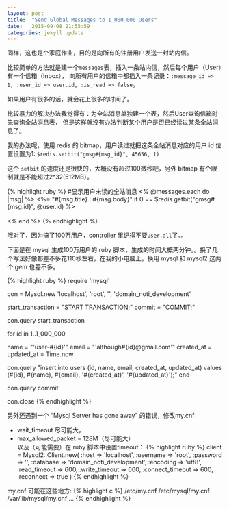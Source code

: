 ```yaml
---
layout: post
title:  "Send Global Messages to 1_000_000 Users"
date:   2015-09-08 21:55:59
categories: jekyll update
---
```


同样，这也是个家庭作业，目的是向所有的注册用户发送一封站内信。

比较简单的方法就是建一个`messages`表，插入一条站内信，然后每个用户（User）有一个信箱（Inbox），
向所有用户的信箱中都插入一条记录：`:message_id => 1, :user_id => user.id, :is_read => false`。

如果用户有很多的话，就会花上很多的时间了。

比较暴力的解决办法我觉得有：为全站消息单独建一个表，然后User查询信箱时先查询全站消息表，
但是这样就没有办法判断某个用户是否已经读过某条全站消息了。

我的办法呢，使用 redis 的 bitmap，用户读过就把这条全站消息对应的用户 id 位置设置为1:
`$redis.setbit("gmsg#{msg_id}", 45656, 1)`

这个 `setbit` 的速度还是很快的，大概没有超过100微秒吧，另外 bitmap 有个限制就是不能超过2^32(512MB）。

{% highlight ruby %}
  #显示用户未读的全站消息
  <% @messages.each do |msg| %>
    <%= "#{msg.title} : #{msg.body}" if 0 == $redis.getbit("gmsg#{msg.id}", @user.id) %>
    <br><br>
  <% end %>
{% endhighlight %}

哦对了，因为搞了100万用户，controller 里记得不要`User.all`了。。


下面是在 mysql 生成100万用户的 ruby 脚本，生成的时间大概两分钟。。换了几个写法好像都差不多花110秒左右，在我的小电脑上，换用 mysql 和 mysql2 这两个 gem 也差不多。

{% highlight ruby %}
require 'mysql'

con = Mysql.new 'localhost', 'root', '', 'domain_noti_development'

start_transaction = "START TRANSACTION;"
commit = "COMMIT;"

con.query start_transaction

for id in 1..1_000_000

  name = "\'user-#{id}\'"
  email = "\'although#{id}@gmail.com\'"
  created_at = updated_at = Time.now

  con.query "insert into users (id, name, email, created_at, updated_at) values\
            (#{id}, #{name}, #{email}, \'#{created_at}\', \'#{updated_at}\');"
end

con.query commit

con.close
{% endhighlight %}


另外还遇到一个 “Mysql Server has gone away” 的错误，修改my.cnf  
 - wait_timeout 尽可能大，  
 - max_allowed_packet = 128M（尽可能大）  
以及（可能需要）在 ruby 脚本中设置timeout：
{% highlight ruby %}
client = Mysql2::Client.new(
  :host => 'localhost',
  :username => 'root',
  :password => '',
  :database => 'domain_noti_development',
  :encoding => 'utf8',
  :read_timeout => 600,
  :write_timeout => 600,
  :connect_timeout => 600,
  :reconnect => true
)
{% endhighlight %}

my.cnf 可能在这些地方:
{% highlight c %}
/etc/my.cnf
/etc/mysql/my.cnf
/var/lib/mysql/my.cnf
...
{% endhighlight %}
